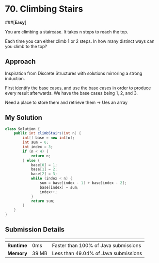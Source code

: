 # 70. Climbing Stairs

###[**Easy**]

You are climbing a staircase. It takes n steps to reach the top.

Each time you can either climb 1 or 2 steps. In how many distinct ways can you climb to the top?

## Approach

Inspiration from Discrete Structures with solutions mirroring a strong induction.

First identify the base cases, and use the base cases in order to produce every result afterwards.
We have the base cases being 1, 2, and 3.

Need a place to store them and retrieve them -> Ues an array

## My Solution

````java
class Solution {
    public int climbStairs(int n) {
        int[] base = new int[n];
        int sum = 0; 
        int index = 3; 
        if (n < 4) {
            return n; 
        } else {
            base[0] = 1;
            base[1] = 2; 
            base[2] = 3; 
            while (index < n) {
                sum = base[index - 1] + base[index - 2]; 
                base[index] = sum;  
                index++; 
            }
            return sum; 
        }
    }
}
````

## Submission Details

| <!-- -->    | <!-- --> | <!-- -->                             |
|-------------|----------|--------------------------------------|
| **Runtime** | 0ms      | Faster than 100% of Java submissions | 
| **Memory**  | 39 MB    | Less than 49.04% of Java submissions |









